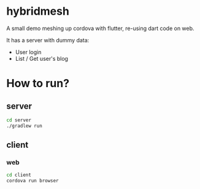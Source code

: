 # hybridmesh

A small demo meshing up cordova with flutter, re-using dart code on web.

It has a server with dummy data:

* User login
* List / Get user's blog

# How to run?

## server

```bash
cd server
./gradlew run
```

## client

### web

```bash
cd client
cordova run browser
```
